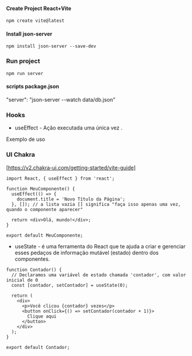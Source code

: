 #### Create Project React+Vite

```
npm create vite@latest
```

#### Install json-server

```
npm install json-server --save-dev
```

### Run project

```
npm run server
```

#### scripts package.json

"server": "json-server --watch  data/db.json"


### Hooks

- useEffect - Ação executada uma única vez .

Exemplo de uso 



### UI Chakra

[https://v2.chakra-ui.com/getting-started/vite-guide]

```
import React, { useEffect } from 'react';

function MeuComponente() {
  useEffect(() => {
    document.title = 'Novo Título da Página';
  }, []); // a lista vazia [] significa "faça isso apenas uma vez, quando o componente aparecer"

  return <div>Olá, mundo!</div>;
}

export default MeuComponente;
```

- useState - é uma ferramenta do React que te ajuda a criar e gerenciar esses pedaços de informação mutável (estado) dentro dos componentes.

```
function Contador() {
  // Declaramos uma variável de estado chamada 'contador', com valor inicial de 0
  const [contador, setContador] = useState(0);

  return (
    <div>
      <p>Você clicou {contador} vezes</p>
      <button onClick={() => setContador(contador + 1)}>
        Clique aqui
      </button>
    </div>
  );
}

export default Contador;
````

